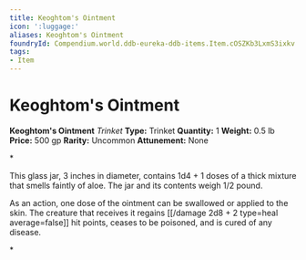 ```yaml
---
title: Keoghtom's Ointment
icon: ':luggage:'
aliases: Keoghtom's Ointment
foundryId: Compendium.world.ddb-eureka-ddb-items.Item.cOSZKb3LxmS3ixkv
tags:
- Item
---
```


# Keoghtom's Ointment

**Keoghtom's Ointment**
_Trinket_
**Type:** Trinket
**Quantity:** 1
**Weight:** 0.5 lb
**Price:** 500 gp
**Rarity:** Uncommon
**Attunement:** None

*<p>This glass jar, 3 inches in diameter, contains 1d4 + 1 doses of a thick mixture that smells faintly of aloe. The jar and its contents weigh 1/2 pound.

As an action, one dose of the ointment can be swallowed or applied to the skin. The creature that receives it regains [[/damage 2d8 + 2 type=heal average=false]] hit points, ceases to be poisoned, and is cured of any disease.</p>*